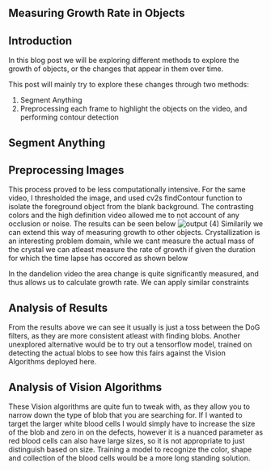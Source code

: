 
## Measuring Growth Rate in Objects

## Introduction 

In this blog post we will be exploring different methods to explore the growth of objects, or the changes that appear in them over time. 

This post will mainly try to explore these changes through two methods:

1. Segment Anything
2. Preprocessing each frame to highlight the objects on the video, and performing contour detection

## Segment Anything 



   
## Preprocessing Images

This process proved to be less computationally intensive.
For the same video, I thresholded the image, and used cv2s findContour function to isolate the foreground object from the blank background. The contrasting colors and the high definition video allowed me to not account of any occlusion or noise. 
The results can be seen below
![output (4)](https://github.com/vijayvanapalli96/vjvanapalli.github.io/assets/46009628/800c4607-5cd2-4d78-93ab-893708316130)
Similarily we can extend this way of measuring growth to other objects. 
Crystallization is an interesting problem domain, while we cant measure the actual mass of the crystal we can atleast measure the rate of growth if given the duration for which the time lapse has occored as shown below 

In the dandelion video the area change is quite significantly measured, and thus allows us to calculate growth rate.
We can apply similar constraints 
## Analysis of Results 

From the results above we can see it usually is just a toss between the DoG filters, as they are more consistent atleast with finding blobs. Another unexplored alternative would be to try out a tensorflow model, trained on detecting the actual blobs to see how this fairs against the Vision Algorithms deployed here. 

## Analysis of Vision Algorithms
These Vision algorithms are quite fun to tweak with, as they allow you to narrow down the type of blob that you are searching for. If I wanted to target the larger white blood cells I would simply have to increase the size of the blob and zero in on the defects, however it is a nuanced parameter as red blood cells can also have large sizes, so it is not appropriate to just distinguish based on size. 
Training a model to recognize the color, shape and collection of the blood cells would be a more long standing solution. 
